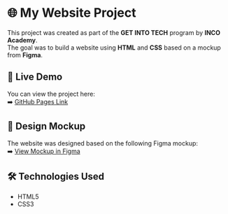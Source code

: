 # 🌐 My Website Project  

This project was created as part of the **GET INTO TECH** program by **INCO Academy**.  
The goal was to build a website using **HTML** and **CSS** based on a mockup from **Figma**.  

## 📌 Live Demo  
You can view the project here:  
➡️ [GitHub Pages Link](https://ewewis.github.io/projekt_1/) 

## 🎨 Design Mockup  
The website was designed based on the following Figma mockup:  
➡️ [View Mockup in Figma](https://github.com/user-attachments/assets/8f3ff390-f349-4253-97de-9d8db0337acf)

## 🛠️ Technologies Used  
- HTML5  
- CSS3  
